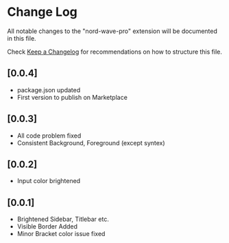 # Change Log

All notable changes to the "nord-wave-pro" extension will be documented in this file.

Check [Keep a Changelog](http://keepachangelog.com/) for recommendations on how to structure this file.

## [0.0.4]

- package.json updated
- First version to publish on Marketplace

## [0.0.3]

- All code problem fixed
- Consistent Background, Foreground (except syntex)

## [0.0.2]

- Input color brightened

## [0.0.1]

- Brightened Sidebar, Titlebar etc.
- Visible Border Added
- Minor Bracket color issue fixed
